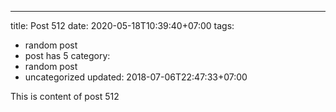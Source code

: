 ---
title: Post 512
date: 2020-05-18T10:39:40+07:00
tags:
  - random post
  - post has 5
category:
  - random post
  - uncategorized
updated: 2018-07-06T22:47:33+07:00

This is content of post 512